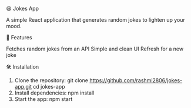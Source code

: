 😆 Jokes App

  A simple React application that generates random jokes to lighten up your mood.

🚀 Features

  Fetches random jokes from an API
  Simple and clean UI
  Refresh for a new joke
  
🛠 Installation
1. Clone the repository:
  git clone https://github.com/rashmi2806/jokes-app.git
  cd jokes-app
2. Install dependencies:
  npm install
3. Start the app:
  npm start
